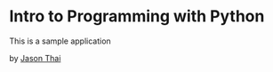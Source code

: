 # Intro to Programming with Python

This is a sample application

by [Jason Thai](http://linkedin.com/jnthai)
